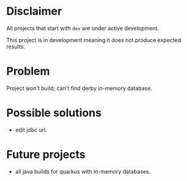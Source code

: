 # Disclaimer
All projects that start with `dev`
are under active development.

This project is in development meaning
it does not produce expected results.

# Problem
Project won't build; can't find derby in-memory database.

# Possible solutions
  - edit jdbc url.

# Future projects
  - all java builds for quarkus with in-memory databases.
